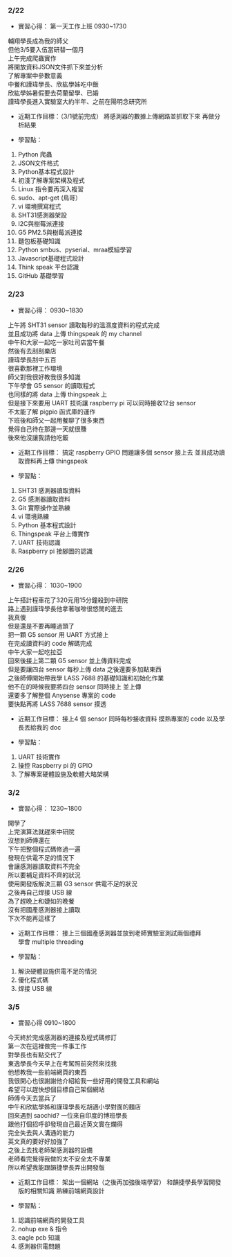 ### 2/22 
- 實習心得：
第一天工作上班
0930~1730

輔翔學長成為我的師父 <br>
但他3/5要入伍當研替一個月 <br>
上午完成爬蟲實作 <br>
將開放資料JSON文件抓下來並分析 <br>
了解專案中參數意義 <br>
中餐和謹瑋學長、欣紘學姊吃中飯 <br>
欣紘學姊暑假要去荷蘭留學、已婚 <br>
謹瑋學長進入實驗室大約半年、之前在陽明念研究所 <br>

- 近期工作目標：（3/1號前完成）
將感測器的數據上傳網路並抓取下來
再做分析結果

- 學習點：
1. Python 爬蟲
2. JSON文件格式
3. Python基本程式設計
4. 初淺了解專案架構及程式
5. Linux 指令要再深入複習
6. sudo、apt-get (鳥哥）
7. vi 環境撰寫程式
8. SHT31感測器架設
9. I2C與樹莓派連接
10. G5 PM2.5與樹莓派連接
11. 麵包板基礎知識
12. Python smbus、pyserial、mraa模組學習
13. Javascript基礎程式設計
14. Think speak 平台認識
15. GitHub 基礎學習

### 2/23
- 實習心得：
0930~1830

上午將 SHT31 sensor 讀取每秒的溫濕度資料的程式完成 <br>
並且成功將 data 上傳 thingspeak 的 my channel <br>
中午和大家一起吃一家吐司店當午餐 <br>
然後有去刮刮樂店 <br>
謹瑋學長刮中五百 <br>
很喜歡那裡工作環境 <br>
師父對我很好教我很多知識 <br>
下午學會 G5 sensor 的讀取程式 <br>
也同樣的將 data 上傳 thingspeak 上 <br>
但是接下來要用 UART 技術讓 raspberry pi 可以同時接收12台 sensor <br>
不太能了解 pigpio 函式庫的運作 <br>
下班後和師父一起用餐聊了很多東西 <br>
覺得自己待在那邊一天就很賺 <br>
後來他沒讓我請他吃飯 <br>

- 近期工作目標：
搞定 raspberry GPIO 問題讓多個 sensor 接上去
並且成功讀取資料再上傳 thingspeak

- 學習點：
1. SHT31 感測器讀取資料
2. G5 感測器讀取資料
3. Git 實際操作並熟練
4. vi 環境熟練
5. Python 基本程式設計
6. Thingspeak 平台上傳實作
7. UART 技術認識
8. Raspberry pi 接腳圖的認識

### 2/26
- 實習心得：
1030~1900

上午搭計程車花了320元用15分鐘殺到中研院 <br>
路上遇到謹瑋學長他拿著咖啡很悠閒的進去 <br>
我真傻 <br>
但是還是不要再睡過頭了 <br>
把一顆 G5 sensor 用 UART 方式接上 <br>
在完成讀資料的 code 解碼完成 <br>
中午大家一起吃拉亞 <br>
回來後接上第二顆 G5 sensor 並上傳資料完成 <br>
但是要讓四台 sensor 每秒上傳 data 之後還要多加點東西 <br>
之後師傅開始帶我學 LASS 7688 的基礎知識和初始化作業 <br>
他不在的時候我要將四台 sensor 同時接上 並上傳 <br>
還要多了解整個 Anysense 專案的 code <br>
要快點再將 LASS 7688 sensor 摸透 <br>

- 近期工作目標：
接上4 個 sensor 同時每秒接收資料
摸熟專案的 code 
以及學長丟給我的 doc

- 學習點：
1. UART 技術實作
2. 操控 Raspberry pi 的 GPIO
3. 了解專案硬體設施及軟體大略架構

### 3/2
- 實習心得：
1230~1800

開學了 <br>
上完演算法就趕來中研院 <br>
沒想到師傅還在 <br>
下午把整個程式碼修過一遍 <br>
發現在供電不足的情況下 <br>
會讓感測器讀取資料不完全 <br>
所以要補足資料不齊的狀況 <br>
使用開發版解決三顆 G3 sensor 供電不足的狀況 <br>
之後再自己焊接 USB 線 <br>
為了趕晚上和婕如的晚餐 <br>
沒有把國產感測器接上讀取 <br>
下次不能再這樣了 <br>
 
- 近期工作目標：
接上三個國產感測器並放到老師實驗室測試兩個禮拜 <br>
學會 multiple threading <br>

- 學習點：
1. 解決硬體設施供電不足的情況
2. 優化程式碼
3. 焊接 USB 線 

### 3/5
- 實習心得
0910~1800

今天終於完成感測器的連接及程式碼修訂 <br>
第一次在這裡做完一件事工作 <br>
對學長也有點交代了 <br>
東逸學長今天早上在考駕照前突然來找我 <br>
他想教我一些前端網頁的東西 <br>
我很開心也很謝謝他介紹給我一些好用的開發工具和網站 <br>
希望可以趕快想個目標自己架個網站 <br>
師傅今天去當兵了 <br>
中午和欣紘學姊和謹瑋學長吃胡適小學對面的麵店 <br>
回來遇到 saochid? 一位來自印度的博班學長 <br>
跟他打個招呼卻發現自己最近英文實在爛得 <br>
完全失去與人溝通的能力 <br>
英文真的要好好加強了 <br>
之後上去找老師架感測器的設備 <br>
老師看完覺得我做的太不安全太不專業 <br>
所以希望我能跟韻捷學長弄出開發版 <br>

- 近期工作目標：
架出一個網站（之後再加強後端學習）
和韻捷學長學習開發版的相關知識
熟練前端網頁設計

- 學習點：
1. 認識前端網頁的開發工具
2. nohup exe & 指令
3. eagle pcb 知識
4. 感測器供電問題 
